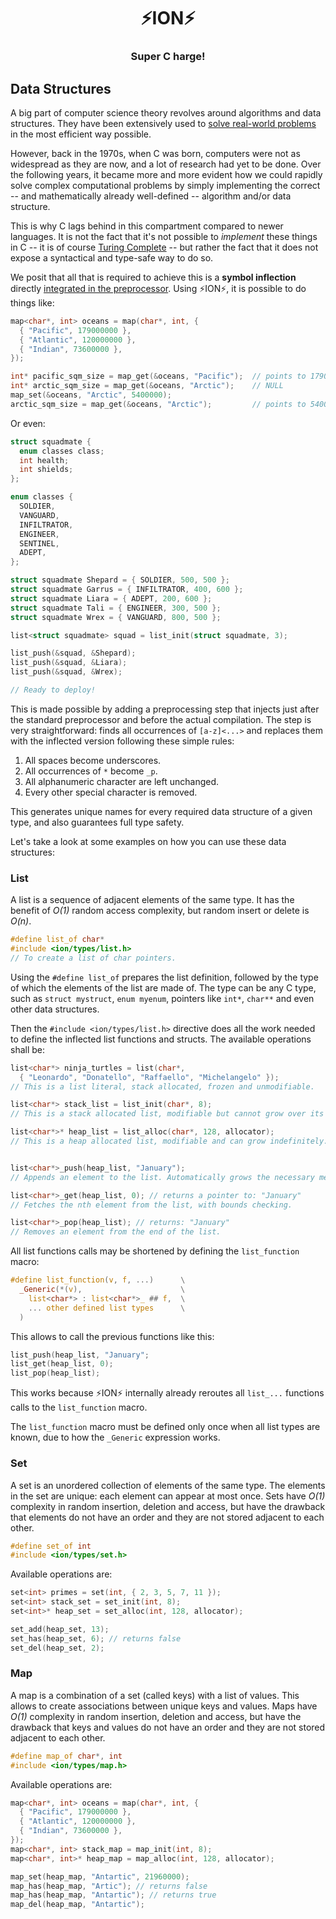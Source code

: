 <div align="center">
  <h1>⚡️ION⚡️</h1>
  <h3>Super C harge!</h3>
</div>

## Data Structures

A big part of computer science theory revolves around algorithms and data structures.
They have been extensively used to [solve real-world problems](
https://en.wikipedia.org/wiki/Seven_Bridges_of_K%C3%B6nigsberg) in the most efficient
way possible.

However, back in the 1970s, when C was born, computers were not as widespread as they
are now, and a lot of research had yet to be done. Over the following years, it became
more and more evident how we could rapidly solve complex computational problems by
simply implementing the correct -- and mathematically already well-defined -- algorithm
and/or data structure.

This is why C lags behind in this compartment compared to newer languages. It is not
the fact that it's not possible to *implement* these things in C -- it is of course
[Turing Complete](https://en.wikipedia.org/wiki/Turing_completeness) -- but rather the
fact that it does not expose a syntactical and type-safe way to do so.

We posit that all that is required to achieve this is a __symbol inflection__ directly
[integrated in the preprocessor](bin/ion.py). Using ⚡️ION⚡️, it is possible to do things
like:

```c
map<char*, int> oceans = map(char*, int, {
  { "Pacific", 179000000 },
  { "Atlantic", 120000000 },
  { "Indian", 73600000 },
});

int* pacific_sqm_size = map_get(&oceans, "Pacific");  // points to 179000000
int* arctic_sqm_size = map_get(&oceans, "Arctic");    // NULL
map_set(&oceans, "Arctic", 5400000);
arctic_sqm_size = map_get(&oceans, "Arctic");         // points to 5400000
```

Or even:

```c
struct squadmate {
  enum classes class;
  int health;
  int shields;
};

enum classes {
  SOLDIER,
  VANGUARD,
  INFILTRATOR,
  ENGINEER,
  SENTINEL,
  ADEPT,
};

struct squadmate Shepard = { SOLDIER, 500, 500 };
struct squadmate Garrus = { INFILTRATOR, 400, 600 };
struct squadmate Liara = { ADEPT, 200, 600 };
struct squadmate Tali = { ENGINEER, 300, 500 };
struct squadmate Wrex = { VANGUARD, 800, 500 };

list<struct squadmate> squad = list_init(struct squadmate, 3);

list_push(&squad, &Shepard);
list_push(&squad, &Liara);
list_push(&squad, &Wrex);

// Ready to deploy!

```

This is made possible by adding a preprocessing step that injects just after the
standard preprocessor and before the actual compilation. The step is very
straightforward: finds all occurrences of `[a-z]<...>` and replaces them with the
inflected version following these simple rules:

  1. All spaces become underscores.
  2. All occurrences of `*` become `_p`.
  3. All alphanumeric character are left unchanged.
  4. Every other special character is removed.

This generates unique names for every required data structure of a given type, and also
guarantees full type safety.

Let's take a look at some examples on how you can use these data structures:

### List

A list is a sequence of adjacent elements of the same type. It has the benefit of *O(1)*
random access complexity, but random insert or delete is *O(n)*.

```c
#define list_of char*
#include <ion/types/list.h>
// To create a list of char pointers.
```

Using the `#define list_of` prepares the list definition, followed by the type of which
the elements of the list are made of. The type can be any C type, such as
`struct mystruct`, `enum myenum`, pointers like `int*`, `char**` and even other
data structures.

Then the `#include <ion/types/list.h>` directive does all the work needed to define
the inflected list functions and structs. The available operations shall be:

```c
list<char*> ninja_turtles = list(char*,
  { "Leonardo", "Donatello", "Raffaello", "Michelangelo" });
// This is a list literal, stack allocated, frozen and unmodifiable.

list<char*> stack_list = list_init(char*, 8);
// This is a stack allocated list, modifiable but cannot grow over its capacity: `8` in this case.

list<char*>* heap_list = list_alloc(char*, 128, allocator);
// This is a heap allocated list, modifiable and can grow indefinitely.


list<char*>_push(heap_list, "January");
// Appends an element to the list. Automatically grows the necessary memory.

list<char*>_get(heap_list, 0); // returns a pointer to: "January"
// Fetches the nth element from the list, with bounds checking.

list<char*>_pop(heap_list); // returns: "January"
// Removes an element from the end of the list.
```

All list functions calls may be shortened by defining the `list_function` macro:

```c
#define list_function(v, f, ...)      \
  _Generic(*(v),                      \
    list<char*> : list<char*>_ ## f,  \
    ... other defined list types      \
  )
```

This allows to call the previous functions like this:

```c
list_push(heap_list, "January";
list_get(heap_list, 0);
list_pop(heap_list);
```

This works because ⚡️ION⚡️ internally already reroutes all `list_...` functions calls
to the `list_function` macro.

The `list_function` macro must be defined only once when all list types are known, due
to how the `_Generic` expression works.

### Set

A set is an unordered collection of elements of the same type. The elements in the set
are unique: each element can appear at most once. Sets have *O(1)* complexity in
random insertion, deletion and access, but have the drawback that elements do not
have an order and they are not stored adjacent to each other.

```c
#define set_of int
#include <ion/types/set.h>
```

Available operations are:

```c
set<int> primes = set(int, { 2, 3, 5, 7, 11 });
set<int> stack_set = set_init(int, 8);
set<int>* heap_set = set_alloc(int, 128, allocator);

set_add(heap_set, 13);
set_has(heap_set, 6); // returns false
set_del(heap_set, 2);
```

### Map

A map is a combination of a set (called keys) with a list of values. This allows to
create associations between unique keys and values. Maps have *O(1)* complexity in
random insertion, deletion and access, but have the drawback that keys and values do not
have an order and they are not stored adjacent to each other.

```c
#define map_of char*, int
#include <ion/types/map.h>
```

Available operations are:

```c
map<char*, int> oceans = map(char*, int, {
  { "Pacific", 179000000 },
  { "Atlantic", 120000000 },
  { "Indian", 73600000 },
});
map<char*, int> stack_map = map_init(int, 8);
map<char*, int>* heap_map = map_alloc(int, 128, allocator);

map_set(heap_map, "Antartic", 21960000);
map_has(heap_map, "Artic"); // returns false
map_has(heap_map, "Antartic"); // returns true
map_del(heap_map, "Antartic");
```
